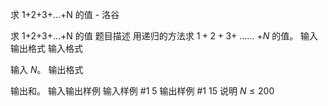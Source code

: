 



求 1+2+3+...+N 的值 - 洛谷














求 1+2+3+...+N 的值
题目描述
用递归的方法求 $1+2+3+$ …… $+N$ 的值。
输入输出格式
输入格式

输入 $N$。
输出格式

输出和。
输入输出样例
输入样例 #1
5
输出样例 #1
15
说明
$N\le 200$






